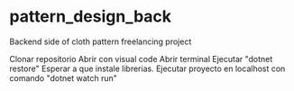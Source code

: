 # pattern_design_back
Backend side of cloth pattern freelancing project

Clonar repositorio
Abrir con visual code
Abrir terminal
Ejecutar "dotnet restore"
Esperar a que instale librerias.
Ejecutar proyecto en localhost con comando "dotnet watch run"
